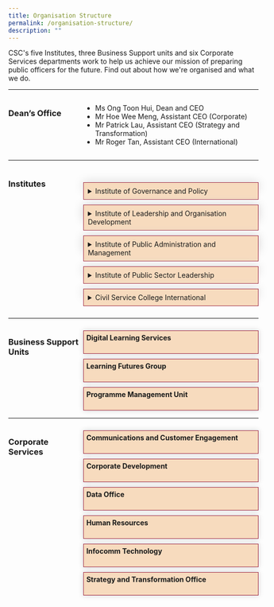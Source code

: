 ```yaml
---
title: Organisation Structure
permalink: /organisation-structure/
description: ""
---
```

<style>
.hidecontent {
	 display: none;
	
	}
	
	.Label_alignment {
	 padding-left:10px
	
	}
	
#myaccordion label {
	
	display: block;
	padding:5px;
	margin: 10px 0px 1px 0px;
	cursor: pointer;
	background: #f7dbbe;
	font-weight: bold ;
	transition: ease .5s;
	min-height:35px;
	border: 1px solid #9F2943;
	box-shadow: 0 0 10px #d4d4d4
	
	}
	
	#myaccordion label:hover{
		background :#F68B1F;
	  color: white;
	
	}
	
	.accordioncontent {
		/* box-shadow: 0px 0px 20px #d4d4d4; */
		padding: 10px 25px;
	  /* border: 1px solid #d4d4d4; */
	}
	
	#myaccordion input:checked + label + .accordioncontent{
	  display: block;
	  web-kit animation: fadeIn 0.5s ease-out;
		-moz-animation: fadeIn 0.5s ease-out;
	  -o-animation: fadeIn 0.5s ease-out;
		animation: fadeIn 0.5s ease-out;
	
	
	}
	
	@-webkit-keyframes fadeIn {
		0%{
		display: none;
		opacity: 0;
	}
	1%{
		display: block;
		opacity: 0;
	}
	100%{
		display:block;
		opacity: 0;
	}
	}
	
.grid-container {
	  display: grid;
	  grid-template-columns:  30% 70%;
	 
	}

	.header-left {
		text-align: left;
	
	
	}

	.Accordion-Paragraph {
	 font-size: 1em;
	
	}
	
	<!-- After this is the new accordian CSS.-->

summary:hover{
	cursor: pointer;
	color: white;
	background-color: #F68B1F;
	
	}
	
summary {
	background-color: #f7dbbe;
	padding:8px;
	margin-bottom: -20px;
  border: 1px solid #9F2943;
	
	}
	
details[open] {
		background-color: #f7f0f0;
		border-bottom: 1px solid #9F2943;
		border-left: 1px solid #9F2943;
		border-right: 1px solid #9F2943;
	}
	

details {
	box-shadow: 0px 0px 20px #d4d4d4;
	margin-top: 30px;
	margin-bottom: 30px;
	}

</style>
<!-- Hello there this is a HTML comment-->

<p>CSC's five Institutes, three Business Support units and six Corporate Services departments work to help us achieve our mission of preparing public officers for the future. Find out about how we're organised and what we do.                         </p>

<hr>
<div class="grid-container">
<div class="grid-child-OS-1"><h3 class="header-left">Dean’s Office</h3></div>
<div class="grid-child-OS-2">
	<ul>
	<li>Ms Ong Toon Hui, Dean and CEO</li>
	<li>Mr Hoe Wee Meng, Assistant CEO (Corporate)</li>
	<li>Mr Patrick Lau, Assistant CEO (Strategy and Transformation)</li>
	<li>Mr Roger Tan, Assistant CEO (International)</li>

</ul>
</div>
</div>


<hr>
<div class="grid-container">
	<div class="grid-child-OS-1"><h3 class="header-left">Institutes</h3>
	</div>
	<div class="grid-child-OS-2">
		
		
<div id="myaccordion">
	<details><summary>Institute of Governance and Policy</summary>
		<p class="Accordion-Paragraph">Steward and advance public policy through research and training programmes, with emphasis on the areas of governance, public economics and social policy.</p>
	</details>
	<details><summary>Institute of Leadership and Organisation Development</summary></details>
	<details><summary>Institute of Public Administration and Management</summary></details>
	<details><summary>Institute of Public Sector Leadership</summary></details>
	<details><summary>Civil Service College International</summary></details>
		
</div>
		<!-- Institute of Leadership and Organisation development accordian is above. Institute of Public Administration and Management accordian is below.-->
			
</div>
	
<!-- Above is Institue of Public Administration and Management accordian. Below is the Institute of public sector leadership accordian.-->		
			
<!-- Above is the Institute of public sectors leadership accordian. Below is the Civil Service College International accordian-->
			
 
 </div>


<hr>
<div class="grid-container">
	<div class="grid-child-OS-1">
		<h3 class="header-left">Business Support Units</h3>
	 </div>
<div class="grid-child-OS-2">
	<!-- Below here will be the 3 Business Support unit accordians-->
	<div id="myaccordion">
			<input class="hidecontent" id="accordion6" type="checkbox">
			<label class="Label_alignment" for="accordion6">Digital Learning Services</label>
		<div class="accordioncontent hidecontent">
			<p class="Accordion-Paragraph">Drive and enable digital learning for an integrated and seamless learning experience.</p>
     </div>
	<!-- Above is the Digital Learning Services Accordian. Below is the Learning Futures Group accordian.-->
	<input class="hidecontent" id="accordion7" type="checkbox">
	<label class="Label_alignment" for="accordion7">Learning Futures Group</label>
		<div class="accordioncontent hidecontent">
			<p class="Accordion-Paragraph">Nurture conditions for continual experimentation and innovation in learning design and technology.</p>
     </div>
	<!-- Above is the Learning Futures Group accordian. Below is the Programme Management Unit accordian. -->
			<input class="hidecontent" id="accordion8" type="checkbox">
			<label class="Label_alignment" for="accordion8">Programme Management Unit</label>
		<div class="accordioncontent hidecontent">
			<p class="Accordion-Paragraph">Partner institutes to provide end-to-end administrative and logistics support for training programmes and other forms of learning interventions so that learners enjoy a seamless experience in their learning journey.</p>
	  	</div>	
   </div>
	</div>
</div>
	

<hr>
<div class="grid-container">
	<div class="grid-child-OS-1">
		<h3>Corporate Services</h3>
  </div>
	  <div class="grid-child-OS-2">
	<div id="myaccordion">
  <input type="checkbox" id="accordion9" class="hidecontent">
  <label for="accordion9" class="Label_alignment">Communications and Customer Engagement</label>
  <div class="accordioncontent hidecontent">
    <p class="Accordion-Paragraph">Steward corporate identity and customer intelligence, as well as communication and customer engagement with public agencies and public officers.</p>
  </div>

  <input type="checkbox" id="accordion10" class="hidecontent">
  <label for="accordion10" class="Label_alignment">Corporate Development</label>
  <div class="accordioncontent hidecontent">
    <p class="Accordion-Paragraph">Manage finance and procurement functions, estate and administrative matters, and resource centre.</p>
  </div>

  <input type="checkbox" id="accordion11" class="hidecontent">
  <label for="accordion11" class="Label_alignment">Data Office</label>
  <div class="accordioncontent hidecontent">
    <p class="Accordion-Paragraph">Strengthen data infrastructure and expedite the growth of data capabilities.</p>
  </div>

  <input type="checkbox" id="accordion12" class="hidecontent">
  <label for="accordion12" class="Label_alignment">Human Resources</label>
  <div class="accordioncontent hidecontent">
    <p class="Accordion-Paragraph">Nurture engaged and committed staff, develop professional competencies, promote best HR practices, and maintain sound corporate governance.</p>
  </div>

  <input type="checkbox" id="accordion13" class="hidecontent">
  <label for="accordion13" class="Label_alignment">Infocomm Technology</label>
  <div class="accordioncontent hidecontent">
    <p class="Accordion-Paragraph">Develop technical infrastructure and harness digital technology to boost business efficiency and deliver good customer experience.</p>
  </div>

  <input type="checkbox" id="accordion14" class="hidecontent">
  <label for="accordion14" class="Label_alignment">Strategy and Transformation Office</label>
  <div class="accordioncontent hidecontent">
    <p class="Accordion-Paragraph">Develop transformation strategy and roadmap, monitor progress of key projects and ensure alignment of College's resources, including strategy, data, and business model.</p>
  </div>
</div>






















	
	
	
	
		
		
		
		
</div><!-- This div tag is for the grid-child-os-2-->

</div><!-- This div tag is for the grid-container corporate services.-->